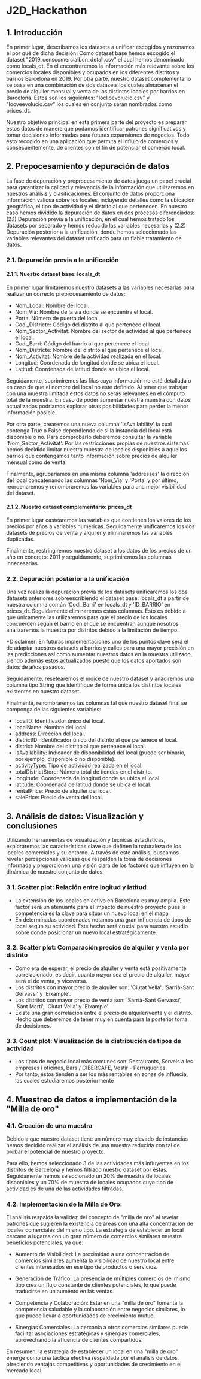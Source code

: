 # J2D_Hackathon

## 1. Introducción
En primer lugar, describamos los datasets a unificar escogidos y razonamos el por qué de dicha decisión: Como dataset base hemos escogido el dataset "2019_censcomercialbcn_detall.csv" el cual hemos denominado como locals_dt. En él encontraremos la información más relevante sobre los comercios locales disponibles y ocupados en los diferentes distritos y barrios Barcelona en 2019. Por otra parte, nuestro dataset complementario se basa en una combinación de dos datasets los cuales almacenan el precio de alquiler mensual y venta de los distintos locales por barrios en Barcelona. Éstos son los siguientes: "loclloevolucio.csv" y "locveevolucio.csv" los cuales en conjunto serán nombrados como prices_dt.

Nuestro objetivo principal en esta primera parte del proyecto es preparar estos datos de manera que podamos identificar patrones significativos y tomar decisiones informadas para futuras expansiones de negocios. Todo ésto recogido en una aplicación que permita el influjo de comercios y consecuentemente, de clientes con el fin de potenciar el comercio local.


## 2. Prepocesamiento y depuración de datos
La fase de depuración y preprocesamiento de datos juega un papel crucial para garantizar la calidad y relevancia de la información que utilizaremos en nuestros análisis y clasificaciones. El conjunto de datos proporciona información valiosa sobre los locales, incluyendo detalles como la ubicación geográfica, el tipo de actividad y el distrito al que pertenecen. 
En nuestro caso hemos dividido la depuración de datos en dos procesos diferenciados: (2.1) Depuración previa a la unificación, en el cual hemos tratado los datasets por separado y hemos reducido las variables necesarias y (2.2) Depuración posterior a la unificación, donde hemos seleccionado las variables relevantes del dataset unificado para un fiable tratamiento de datos.

### 2.1. Depuración previa a la unificación
#### 2.1.1. Nuestro dataset base: locals_dt
En primer lugar limitaremos nuestro datasets a las variables necesarias para realizar un correcto preprocesamiento de datos:
* Nom_Local: Nombre del local.
* Nom_Via: Nombre de la vía donde se encuentra el local.
* Porta: Número de puerta del local.
* Codi_Districte: Código del distrito al que pertenece el local.
* Nom_Sector_Activitat: Nombre del sector de actividad al que pertenece el local.
* Codi_Barri: Código del barrio al que pertenece el local.
* Nom_Districte: Nombre del distrito al que pertenece el local.
* Nom_Activitat: Nombre de la actividad realizada en el local.
* Longitud: Coordenada de longitud donde se ubica el local.
* Latitud: Coordenada de latitud donde se ubica el local.

Seguidamente, suprimiremos las filas cuya información no esté detallada o en caso de que el nombre del local no esté definido. Al tener que trabajar con una muestra limitada estos datos no serás relevantes en el cómputo total de la muestra. En caso de poder aumentar nuestra muestra con datos actualizados podríamos explorar otras posibilidades para perder la menor información posible.

Por otra parte, crearemos una nueva columna 'isAvailability' la cual contenga True o False dependiendo de si la instancia del local está disponible o no. Para comprobarlo deberemos consultar la variable 'Nom_Sector_Activitat'. Por las restricciones propias de nuestros sistemas hemos decidido limitar nuestra muestra de locales disponibles a aquellos barrios que contengamos tanto información sobre precios de alquiler mensual como de venta.

Finalmente, agruparíamos en una misma columna 'addresses' la dirección del local concatenando las columnas 'Nom_Via' y 'Porta' y por último, reordenaremos y renombraremos las variables para una mejor visibilidad del dataset.

#### 2.1.2. Nuestro dataset complementario: prices_dt
En primer lugar castearemos las variables que contienen los valores de los precios por años a variables numéricas. Seguidamente unificaremos los dos datasets de precios de venta y alquiler y eliminaremos las variables duplicadas.

Finalmente, restringiremos nuestro dataset a los datos de los precios de un año en concreto: 2011 y seguidamente, suprimiremos las columnas innecesarias.

### 2.2. Depuración posterior a la unificación
Una vez realiza la depuración previa de los datasets unificaremos los dos datasets anteriores sobreescribiendo el dataset base: locals_dt a partir de nuestra columna común 'Codi_Barri' en locals_dt y 'ID_BARRIO' en prices_dt. Seguidamente eliminaremos éstas columnas. Ésto es debido a que únicamente las utilizaremos para que el precio de los locales concuerden según el barrio en el que se encuentran aunque nosotros analizaremos la muestra por distritos debido a la limitación de tiempo. 

*Disclaimer: En futuras implementaciones uno de los puntos clave será el de adaptar nuestros datasets a barrios y calles para una mayor precisión en las predicciones así como aumentar nuestros datos en la muestra utilizado, siendo además éstos actualizados puesto que los datos aportados son datos de años pasados.

Seguidamente, resetearemos el índice de nuestro dataset y añadiremos una columna tipo String que identifique de forma única los distintos locales existentes en nuestro dataset.

Finalmente, renombraremos las columnas tal que nuestro dataset final se componga de las siguientes variables:
* localID: Identificador único del local.
* localName: Nombre del local.
* address: Dirección del local.
* districtID: Identificador único del distrito al que pertenece el local.
* district: Nombre del distrito al que pertenece el local.
* isAvailability: Indicador de disponibilidad del local (puede ser binario, por ejemplo, disponible o no disponible).
* activityType: Tipo de actividad realizada en el local.
* totalDistrictStore: Número total de tiendas en el distrito.
* longitude: Coordenada de longitud donde se ubica el local.
* latitude: Coordenada de latitud donde se ubica el local.
* rentalPrice: Precio de alquiler del local.
* salePrice: Precio de venta del local.


## 3. Análisis de datos: Visualización y conclusiones
Utilizando herramientas de visualización y técnicas estadísticas, exploraremos las características clave que definen la naturaleza de los locales comerciales y su entorno. A través de este análisis, buscamos revelar percepciones valiosas que respalden la toma de decisiones informada y proporcionen una visión clara de los factores que influyen en la dinámica de nuestro conjunto de datos.

### 3.1. Scatter plot: Relación entre logitud y latitud
* La extensión de los locales en activo en Barcelona es muy amplia. Este factor será un atenuante para el impacto de nuestro proyecto pues la competencia es la clave para situar un nuevo local en el mapa
* En determinadas coordenadas notamos una gran influencia de tipos de local según su actividad. Este hecho será crucial para nuestro estudio sobre donde posicionar un nuevo local estratégicamente.
  
### 3.2. Scatter plot: Comparación precios de alquiler y venta por distrito
* Como era de esperar, el precio de alquiler y venta está positivamente correlacionado, es decir, cuanto mayor sea el precio de alquiler, mayor será el de venta, y viceversa.
* Los distritos con mayor precio de alquiler son: 'Ciutat Vella', 'Sarrià-Sant Gervassi' y 'Eixample'.
* Los distritos con mayor precio de venta son: 'Sarrià-Sant Gervassi', 'Sant Marti', 'Ciutat Vella' y 'Eixample'.
* Existe una gran correlación entre el precio de alquiler/venta y el distrito. Hecho que deberemos de tener muy en cuenta para la posterior toma de decisiones.
  
### 3.3. Count plot: Visualización de la distribución de tipos de actividad
* Los tipos de negocio local más comunes son: Restaurants, Serveis a les empreses i oficines, Bars / CIBERCAFÈ, Vestir - Perruqueries
* Por tanto, éstos tienden a ser los más rentables en zonas de influecia, las cuales estudiaremos posteriormente


## 4. Muestreo de datos e implementación de la "Milla de oro"
### 4.1. Creación de una muestra
Debido a que nuestro dataset tiene un número muy elevado de instancias hemos decidido realizar el análisis de una muestra reducida con tal de probar el potencial de nuestro proyecto. 

Para ello, hemos seleccionado 3 de las actividades más influyentes en los distritos de Barcelona y hemos filtrado nuestro dataset por éstas.
Seguidamente hemos seleccionado un 30% de muestra de locales disponibles y un 70% de muestra de locales ocupados cuyo tipo de actividad es de una de las actividades filtradas.

### 4.2. Implementación de la Milla de Oro:

El análisis respalda la validez del concepto de "milla de oro" al revelar patrones que sugieren la existencia de áreas con una alta concentración de locales comerciales del mismo tipo. La estrategia de establecer un local cercano a lugares con un gran número de comercios similares muestra beneficios potenciales, ya que:

* Aumento de Visibilidad: La proximidad a una concentración de comercios similares aumenta la visibilidad de nuestro local entre clientes interesados en ese tipo de productos o servicios.

* Generación de Tráfico: La presencia de múltiples comercios del mismo tipo crea un flujo constante de clientes potenciales, lo que puede traducirse en un aumento en las ventas.

* Competencia y Colaboración: Estar en una "milla de oro" fomenta la competencia saludable y la colaboración entre negocios similares, lo que puede llevar a oportunidades de crecimiento mutuo.

* Sinergias Comerciales: La cercanía a otros comercios similares puede facilitar asociaciones estratégicas y sinergias comerciales, aprovechando la afluencia de clientes compartidos.

En resumen, la estrategia de establecer un local en una "milla de oro" emerge como una táctica efectiva respaldada por el análisis de datos, ofreciendo ventajas competitivas y oportunidades de crecimiento en el mercado local.

